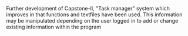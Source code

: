 Further development of Capstone-II, "Task manager" system which improves in that functions and textfiles have been used. This information may be manipulated depending on the user logged in to add or change existing information within the program
